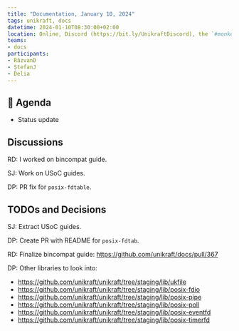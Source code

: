 ```yaml
---
title: "Documentation, January 10, 2024"
tags: unikraft, docs
datetime: 2024-01-10T08:30:00+02:00
location: Online, Discord (https://bit.ly/UnikraftDiscord), the `#monkey-business` voice channel
teams:
- docs
participants:
- RăzvanD
- ȘtefanJ
- Delia
---
```


## :dart: Agenda

- Status update

## Discussions

RD: I worked on bincompat guide.

SJ: Work on USoC guides.

DP: PR fix for `posix-fdtable`.

## TODOs and Decisions

SJ: Extract USoC guides.

DP: Create PR with README for `posix-fdtab`.

RD: Finalize bincompat guide: https://github.com/unikraft/docs/pull/367

DP: Other libraries to look into:

* https://github.com/unikraft/unikraft/tree/staging/lib/ukfile
* https://github.com/unikraft/unikraft/tree/staging/lib/posix-fdio
* https://github.com/unikraft/unikraft/tree/staging/lib/posix-pipe
* https://github.com/unikraft/unikraft/tree/staging/lib/posix-poll
* https://github.com/unikraft/unikraft/tree/staging/lib/posix-eventfd
* https://github.com/unikraft/unikraft/tree/staging/lib/posix-timerfd
